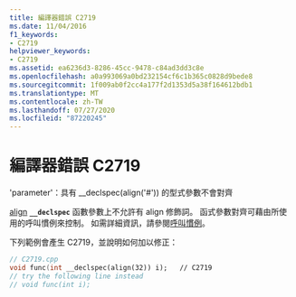 ```yaml
---
title: 編譯器錯誤 C2719
ms.date: 11/04/2016
f1_keywords:
- C2719
helpviewer_keywords:
- C2719
ms.assetid: ea6236d3-8286-45cc-9478-c84ad3dd3c8e
ms.openlocfilehash: a0a993069a0bd232154cf6c1b365c0828d9bede8
ms.sourcegitcommit: 1f009ab0f2cc4a177f2d1353d5a38f164612bdb1
ms.translationtype: MT
ms.contentlocale: zh-TW
ms.lasthandoff: 07/27/2020
ms.locfileid: "87220245"
---
```

# <a name="compiler-error-c2719"></a>編譯器錯誤 C2719

'parameter'：具有 __declspec(align('#')) 的型式參數不會對齊

[align](../../cpp/align-cpp.md) **`__declspec`** 函數參數上不允許有 align 修飾詞。 函式參數對齊可藉由所使用的呼叫慣例來控制。 如需詳細資訊，請參閱[呼叫慣例](../../cpp/calling-conventions.md)。

下列範例會產生 C2719，並說明如何加以修正：

```cpp
// C2719.cpp
void func(int __declspec(align(32)) i);   // C2719
// try the following line instead
// void func(int i);
```
